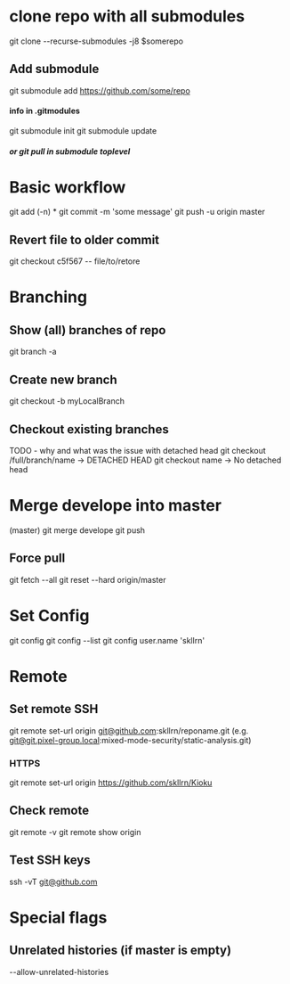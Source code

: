 # clone repo with all submodules
git clone --recurse-submodules -j8 $somerepo
## Add submodule
git submodule add https://github.com/some/repo
#### info in .gitmodules
git submodule init
git submodule update 
##### or git pull in submodule toplevel

# Basic workflow 
git add (-n) *
git commit -m 'some message'
git push -u origin master
## Revert file to older commit
git checkout c5f567 -- file/to/retore

# Branching
## Show (all) branches of repo
git branch -a
## Create new branch
git checkout -b myLocalBranch
## Checkout existing branches
TODO - why and what was the issue with detached head
git checkout /full/branch/name  -> DETACHED HEAD
git checkout name               -> No detached head

# Merge develope into master
(master) git merge develope
git push
## Force pull
git fetch --all
git reset --hard origin/master

# Set Config
git config 
git config --list
git config user.name 'skllrn'

# Remote
## Set remote SSH
git remote set-url origin git@github.com:skllrn/reponame.git
(e.g. git@git.pixel-group.local:mixed-mode-security/static-analysis.git)
### HTTPS
git remote set-url origin https://github.com/skllrn/Kioku
## Check remote
git remote -v
git remote show origin
## Test SSH keys
ssh -vT git@github.com

# Special flags
## Unrelated histories (if master is empty)
--allow-unrelated-histories

